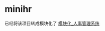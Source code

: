 # minihr

已经将该项目转成模块化了 [模块化_人事管理系统](https://github.com/EPQSky/Back-End-Of-Personnel-Management-System)
